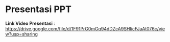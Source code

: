 # Presentasi PPT
**Link Video Presentasi** : https://drive.google.com/file/d/1F91PrG0mGq94dDZcA9SHIicFJaAt076c/view?usp=sharing

